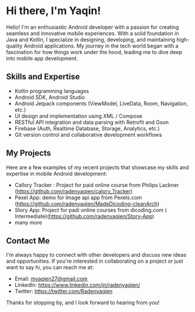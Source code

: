 # Hi there, I'm Yaqin!

Hello! I'm an enthusiastic Android developer with a passion for
creating seamless and innovative mobile experiences. With a solid
foundation in Java and Kotlin, I specialize in designing, developing,
and maintaining high-quality Android applications. My journey in the
tech world began with a fascination for how things work under the
hood, leading me to dive deep into mobile app development.

## Skills and Expertise

- Kotlin programming languages
- Android SDK, Android Studio
- Android Jetpack components (ViewModel, LiveData, Room, Navigation, etc.)
- UI design and implementation using XML / Compose
- RESTful API integration and data parsing with Retrofit and Gson
- Firebase (Auth, Realtime Database, Storage, Analytics, etc.)
- Git version control and collaborative development workflows

## My Projects

Here are a few examples of my recent projects that showcase my skills and expertise in mobile Android development:

- Callory Tracker : Project for paid online course from Philips Lackner (https://github.com/radenyaqien/calory_Tracker)
- Pexel App: demo for Image api app from Pexels.com (https://github.com/radenyaqien/MadeDicoding-cleanArch)
- Story App: Project for padi online courses from dicoding.com ( Intermediate)(https://github.com/radenyaqien/Story-App)
- many more
## Contact Me

I'm always happy to connect with other developers and discuss new ideas and opportunities. If you're interested in collaborating on a project or just want to say hi, you can reach me at:

- Email: myaqien27@gmail.com
- LinkedIn: https://www.linkedin.com/in/radenyaqien/
- Twitter: https://twitter.com/Radenyaqien

Thanks for stopping by, and I look forward to hearing from you!
